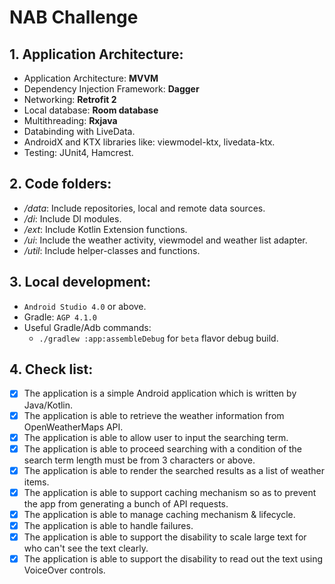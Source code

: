 # NAB Challenge

## **1. Application Architecture:**

- Application Architecture: **MVVM**
- Dependency Injection Framework: **Dagger**
- Networking: **Retrofit 2**
- Local database: **Room database**
- Multithreading: **Rxjava**
- Databinding with LiveData.
- AndroidX and KTX libraries like: viewmodel-ktx, livedata-ktx.
- Testing: JUnit4, Hamcrest.

## **2. Code folders:**
- _/data_: Include repositories, local and remote data sources.
- _/di_: Include DI modules.
- _/ext_: Include Kotlin Extension functions.
- _/ui_: Include the weather activity, viewmodel and weather list adapter.
- _/util_: Include helper-classes and functions.

## **3. Local development:**
- ```Android Studio 4.0``` or above.
- Gradle: ```AGP 4.1.0```
- Useful Gradle/Adb commands:
  - ```./gradlew :app:assembleDebug``` for ```beta``` flavor debug build.

## **4. Check list:**
- [x] The application is a simple Android application which is written by Java/Kotlin.
- [x] The application is able to retrieve the weather information from OpenWeatherMaps API.
- [x] The application is able to allow user to input the searching term.
- [x] The application is able to proceed searching with a condition of the search term length
must be from 3 characters or above.
- [x] The application is able to render the searched results as a list of weather items.
- [x] The application is able to support caching mechanism so as to prevent the app from
generating a bunch of API requests.
- [x] The application is able to manage caching mechanism & lifecycle.
- [x] The application is able to handle failures.
- [x] The application is able to support the disability to scale large text for who can't see the
text clearly.
- [x] The application is able to support the disability to read out the text using VoiceOver
controls.
